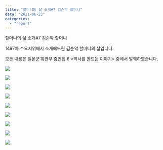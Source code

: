 ```yaml
---
title: "할머니의 삶 소개#7 김순악 할머니"
date: "2021-06-23"
categories: 
  - "report"
---
```


할머니의 삶 소개#7 김순악 할머니

  
1497차 수요시위에서 소개해드린 김순악 할머니의 삶입니다.

모든 내용은 일본군’위안부’증언집 6 <역사를 만드는 이야기> 중에서 발췌하였습니다.

![](https://r2.womenandwar.net/2021/06/카드뉴스210622_할머니의삶소개7-김순악-1-1024x1024.png)

![](https://r2.womenandwar.net/2021/06/카드뉴스210622_할머니의삶소개7-김순악-2-1024x1024.png)

![](https://r2.womenandwar.net/2021/06/카드뉴스210622_할머니의삶소개7-김순악-3-1024x1024.png)

![](https://r2.womenandwar.net/2021/06/카드뉴스210622_할머니의삶소개7-김순악-4-1024x1024.png)

![](https://r2.womenandwar.net/2021/06/카드뉴스210622_할머니의삶소개7-김순악-6-1024x1024.png)

![](https://r2.womenandwar.net/2021/06/카드뉴스210622_할머니의삶소개7-김순악-7-1024x1024.png)

![](https://r2.womenandwar.net/2021/06/카드뉴스210622_할머니의삶소개7-김순악-8-1024x1024.png)

![](https://r2.womenandwar.net/2021/06/카드뉴스210622_할머니의삶소개7-김순악-9-1024x1024.png)

![](https://r2.womenandwar.net/2021/06/카드뉴스210622_할머니의삶소개7-김순악-10-1024x1024.png)
